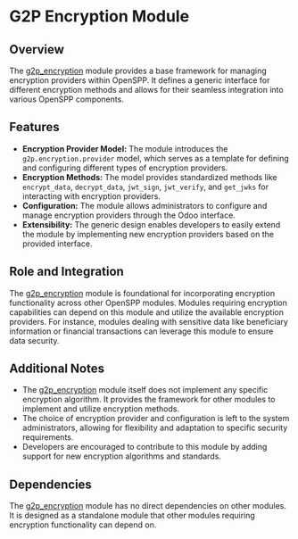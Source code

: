 # G2P Encryption Module

## Overview

The [g2p_encryption](g2p_encryption) module provides a base framework for managing encryption providers within OpenSPP. It defines a generic interface for different encryption methods and allows for their seamless integration into various OpenSPP components.

## Features

- **Encryption Provider Model:** The module introduces the `g2p.encryption.provider` model, which serves as a template for defining and configuring different types of encryption providers.
- **Encryption Methods:** The model provides standardized methods like `encrypt_data`, `decrypt_data`, `jwt_sign`, `jwt_verify`, and `get_jwks` for interacting with encryption providers.
- **Configuration:** The module allows administrators to configure and manage encryption providers through the Odoo interface.
- **Extensibility:** The generic design enables developers to easily extend the module by implementing new encryption providers based on the provided interface.

## Role and Integration

The [g2p_encryption](g2p_encryption) module is foundational for incorporating encryption functionality across other OpenSPP modules. Modules requiring encryption capabilities can depend on this module and utilize the available encryption providers. For instance, modules dealing with sensitive data like beneficiary information or financial transactions can leverage this module to ensure data security.

## Additional Notes

- The [g2p_encryption](g2p_encryption) module itself does not implement any specific encryption algorithm. It provides the framework for other modules to implement and utilize encryption methods.
- The choice of encryption provider and configuration is left to the system administrators, allowing for flexibility and adaptation to specific security requirements.
- Developers are encouraged to contribute to this module by adding support for new encryption algorithms and standards.

## Dependencies

The [g2p_encryption](g2p_encryption) module has no direct dependencies on other modules. It is designed as a standalone module that other modules requiring encryption functionality can depend on.
